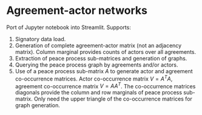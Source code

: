 # Agreement-actor networks

Port of Jupyter notebook into Streamlit. Supports:

1. Signatory data load.
2. Generation of complete agreement-actor matrix (not an adjacency matrix). Column marginal provides counts of actors over all agreements.
3. Extraction of peace process sub-matrices and generation of graphs.
4. Querying the peace process graph by agreements and/or actors.
5. Use of a peace process sub-matrix $A$ to generate actor and agreement co-occurrence matrices.
   Actor co-occurrence matrix $V=A^TA$, agreement co-occurrence matrix $V=AA^T$.
   The co-occurrence matrices diagonals provide the column and row marginals of peace process sub-matrix.
   Only need the upper triangle of the co-occurrence matrices for graph generation.
